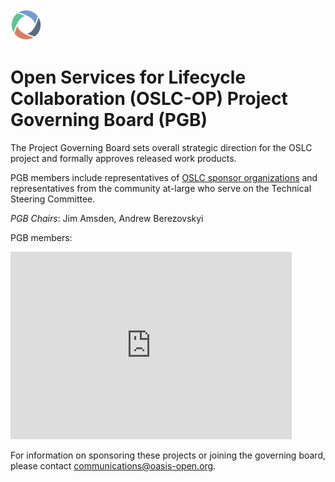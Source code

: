 <img src="../graphics/oslc-logo.png" width="50">

<h1>Open Services for Lifecycle Collaboration (OSLC-OP) Project Governing Board (PGB)</h1>

<p>The Project Governing Board sets overall strategic direction for the OSLC project and formally approves released work products.</p> 
  
<p>PGB members include representatives of <a href="https://open-services.net/about/#sponsors">OSLC sponsor organizations</a> and representatives from the community at-large who serve on the Technical Steering Committee.</p>

<p><i>PGB Chairs</i>: Jim Amsden, Andrew Berezovskyi</p>

<p>PGB members:</p>

<p><iframe src="https://docs.google.com/spreadsheets/d/e/2PACX-1vT38MUZFWO1ISzQWC6wSulN7IJCmYdSOIxBiofgO4c8mRF0hOuLEO59bW6McK2Lm0DgJkpaPLAf38AI/pubhtml?gid=1615939633&amp;single=true&amp;widget=true&amp;headers=false" style="border-style: none; width: 450px; height: 300px" title="OSLC Project Governing Board members"></iframe></p>
  
<p>For information on sponsoring these projects or joining the governing board, please contact <a href="mailto:communications@oasis-open.org">communications@oasis-open.org</a>.</p>
